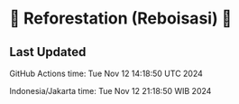 
# 🌳 Reforestation (Reboisasi) 🌲

## Last Updated

GitHub Actions time: Tue Nov 12 14:18:50 UTC 2024

Indonesia/Jakarta time: Tue Nov 12 21:18:50 WIB 2024
